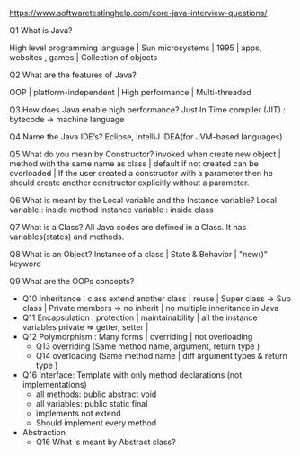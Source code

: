 https://www.softwaretestinghelp.com/core-java-interview-questions/

Q1 What is Java?

High level programming language | Sun microsystems | 1995 | 
apps, websites , games | Collection of objects

Q2 What are the features of Java?

OOP | platform-independent |  High performance | Multi-threaded

Q3 How does Java enable high performance?
Just In Time compiler (JIT) : bytecode -> machine language 

Q4  Name the Java IDE’s?
Eclipse, IntelliJ IDEA(for JVM-based languages)

Q5 What do you mean by Constructor?
invoked when create new object | method with the same name as class | default if not created
can be overloaded | If the user created a constructor with a parameter then he should create another constructor explicitly without a parameter.

Q6 What is meant by the Local variable and the Instance variable?
Local variable : inside method
Instance variable : inside class

Q7 What is a Class?
All Java codes are defined in a Class. It has variables(states) and methods.

Q8 What is an Object?
Instance of a class | State & Behavior | "new()" keyword

Q9 What are the OOPs concepts?

- Q10 Inheritance : class extend another class | reuse | Super class -> Sub class | Private members => no inherit | no multiple inheritance in Java 
- Q11 Encapsulation : protection | maintainability | all the instance variables private => getter, setter | 
- Q12 Polymorphism : Many forms | overriding | not overloading
    - Q13 overriding (Same method name, argument, return type )
    - Q14 overloading (Same method name | diff argument types & return type )
- Q16 Interface: Template with only method declarations (not implementations)
  - all methods: public abstract void
  - all variables: public static final
  - implements not extend
  - Should implement every method
- Abstraction
  - Q16 What is meant by Abstract class?


